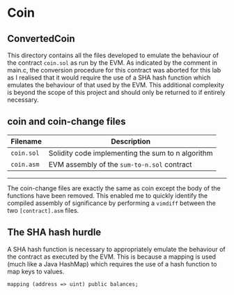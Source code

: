 # Coin
## ConvertedCoin
This directory contains all the files developed to emulate the behaviour of the 
contract `coin.sol` as run by the EVM. As indicated by the comment in main.c,
the conversion procedure for this contract was aborted for this lab as I 
realised that it would require the use of a SHA hash function which emulates
the behaviour of that used by the EVM. This additional complexity is beyond the 
scope of this project and should only be returned to if entirely necessary.

## coin and coin-change files
| Filename   | Description |
|------------|-------------|
| `coin.sol` | Solidity code implementing the sum to n algorithm|
| `coin.asm` | EVM assembly of the `sum-to-n.sol` contract      |
---
The coin-change files are exactly the same as coin except the body of the 
functions have been removed. This enabled me to quickly identify the compiled 
assembly of significance by performing a `vimdiff` between the two 
`[contract].asm` files.

## The SHA hash hurdle
A SHA hash function is necessary to appropriately emulate the behaviour of the
contract as executed by the EVM. This is because a mapping is used (much like
a Java HashMap) which requires the use of a hash function to map keys to values.
```solidity
mapping (address => uint) public balances;
```
